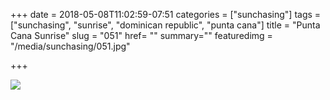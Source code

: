 +++
date = 2018-05-08T11:02:59-07:51
categories = ["sunchasing"]
tags = ["sunchasing", "sunrise", "dominican republic", "punta cana"]
title = "Punta Cana Sunrise"
slug = "051"
href= ""
summary=""
featuredimg = "/media/sunchasing/051.jpg"

+++

<img src="/media/sunchasing/051.jpg" />